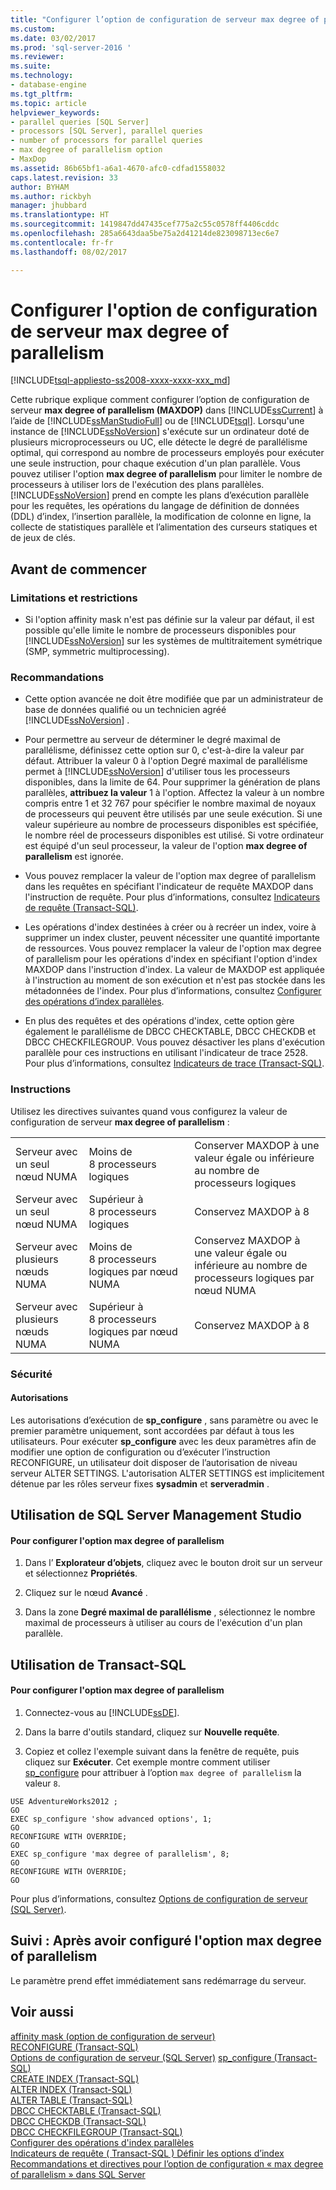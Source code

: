 ```yaml
---
title: "Configurer l’option de configuration de serveur max degree of parallelism | Microsoft Docs"
ms.custom: 
ms.date: 03/02/2017
ms.prod: 'sql-server-2016 '
ms.reviewer: 
ms.suite: 
ms.technology:
- database-engine
ms.tgt_pltfrm: 
ms.topic: article
helpviewer_keywords:
- parallel queries [SQL Server]
- processors [SQL Server], parallel queries
- number of processors for parallel queries
- max degree of parallelism option
- MaxDop
ms.assetid: 86b65bf1-a6a1-4670-afc0-cdfad1558032
caps.latest.revision: 33
author: BYHAM
ms.author: rickbyh
manager: jhubbard
ms.translationtype: HT
ms.sourcegitcommit: 1419847dd47435cef775a2c55c0578ff4406cddc
ms.openlocfilehash: 285a6643daa5be75a2d41214de823098713ec6e7
ms.contentlocale: fr-fr
ms.lasthandoff: 08/02/2017

---
```

# <a name="configure-the-max-degree-of-parallelism-server-configuration-option"></a>Configurer l'option de configuration de serveur max degree of parallelism
[!INCLUDE[tsql-appliesto-ss2008-xxxx-xxxx-xxx_md](../../includes/tsql-appliesto-ss2008-xxxx-xxxx-xxx-md.md)]

  Cette rubrique explique comment configurer l’option de configuration de serveur  **max degree of parallelism (MAXDOP)** dans [!INCLUDE[ssCurrent](../../includes/sscurrent-md.md)] à l’aide de [!INCLUDE[ssManStudioFull](../../includes/ssmanstudiofull-md.md)] ou de [!INCLUDE[tsql](../../includes/tsql-md.md)]. Lorsqu'une instance de [!INCLUDE[ssNoVersion](../../includes/ssnoversion-md.md)] s'exécute sur un ordinateur doté de plusieurs microprocesseurs ou UC, elle détecte le degré de parallélisme optimal, qui correspond au nombre de processeurs employés pour exécuter une seule instruction, pour chaque exécution d'un plan parallèle. Vous pouvez utiliser l'option **max degree of parallelism** pour limiter le nombre de processeurs à utiliser lors de l'exécution des plans parallèles. [!INCLUDE[ssNoVersion](../../includes/ssnoversion-md.md)] prend en compte les plans d’exécution parallèle pour les requêtes, les opérations du langage de définition de données (DDL) d’index, l’insertion parallèle, la modification de colonne en ligne, la collecte de statistiques parallèle et l’alimentation des curseurs statiques et de jeux de clés.

##  <a name="BeforeYouBegin"></a> Avant de commencer  
  
###  <a name="Restrictions"></a> Limitations et restrictions  
  
-   Si l'option affinity mask n'est pas définie sur la valeur par défaut, il est possible qu'elle limite le nombre de processeurs disponibles pour [!INCLUDE[ssNoVersion](../../includes/ssnoversion-md.md)] sur les systèmes de multitraitement symétrique (SMP, symmetric multiprocessing).  
  
###  <a name="Recommendations"></a> Recommandations  
  
-   Cette option avancée ne doit être modifiée que par un administrateur de base de données qualifié ou un technicien agréé [!INCLUDE[ssNoVersion](../../includes/ssnoversion-md.md)] .  
  
-   Pour permettre au serveur de déterminer le degré maximal de parallélisme, définissez cette option sur 0, c'est-à-dire la valeur par défaut. Attribuer la valeur 0 à l'option Degré maximal de parallélisme permet à [!INCLUDE[ssNoVersion](../../includes/ssnoversion-md.md)] d'utiliser tous les processeurs disponibles, dans la limite de 64. Pour supprimer la génération de plans parallèles, **attribuez la valeur** 1 à l'option. Affectez la valeur à un nombre compris entre 1 et 32 767 pour spécifier le nombre maximal de noyaux de processeurs qui peuvent être utilisés par une seule exécution. Si une valeur supérieure au nombre de processeurs disponibles est spécifiée, le nombre réel de processeurs disponibles est utilisé. Si votre ordinateur est équipé d'un seul processeur, la valeur de l'option **max degree of parallelism** est ignorée.  
  
-   Vous pouvez remplacer la valeur de l'option max degree of parallelism dans les requêtes en spécifiant l'indicateur de requête MAXDOP dans l'instruction de requête. Pour plus d’informations, consultez [Indicateurs de requête &#40;Transact-SQL&#41;](../../t-sql/queries/hints-transact-sql-query.md).  
  
-   Les opérations d'index destinées à créer ou à recréer un index, voire à supprimer un index cluster, peuvent nécessiter une quantité importante de ressources. Vous pouvez remplacer la valeur de l'option max degree of parallelism pour les opérations d'index en spécifiant l'option d'index MAXDOP dans l'instruction d'index. La valeur de MAXDOP est appliquée à l'instruction au moment de son exécution et n'est pas stockée dans les métadonnées de l'index. Pour plus d’informations, consultez [Configurer des opérations d’index parallèles](../../relational-databases/indexes/configure-parallel-index-operations.md).  
  
-   En plus des requêtes et des opérations d'index, cette option gère également le parallélisme de DBCC CHECKTABLE, DBCC CHECKDB et DBCC CHECKFILEGROUP. Vous pouvez désactiver les plans d'exécution parallèle pour ces instructions en utilisant l'indicateur de trace 2528. Pour plus d’informations, consultez [Indicateurs de trace &#40;Transact-SQL&#41;](../../t-sql/database-console-commands/dbcc-traceon-trace-flags-transact-sql.md).

###  <a name="Guidelines"></a> Instructions  
Utilisez les directives suivantes quand vous configurez la valeur de configuration de serveur **max degree of parallelism** :

||||
|----------------|-----------------|-----------------|
|Serveur avec un seul nœud NUMA|Moins de 8 processeurs logiques|Conserver MAXDOP à une valeur égale ou inférieure au nombre de processeurs logiques|
|Serveur avec un seul nœud NUMA|Supérieur à 8 processeurs logiques|Conservez MAXDOP à 8|
|Serveur avec plusieurs nœuds NUMA|Moins de 8 processeurs logiques par nœud NUMA|Conservez MAXDOP à une valeur égale ou inférieure au nombre de processeurs logiques par nœud NUMA|
|Serveur avec plusieurs nœuds NUMA|Supérieur à 8 processeurs logiques par nœud NUMA|Conservez MAXDOP à 8|
  
###  <a name="Security"></a> Sécurité  
  
####  <a name="Permissions"></a> Autorisations  
 Les autorisations d’exécution de **sp_configure** , sans paramètre ou avec le premier paramètre uniquement, sont accordées par défaut à tous les utilisateurs. Pour exécuter **sp_configure** avec les deux paramètres afin de modifier une option de configuration ou d’exécuter l’instruction RECONFIGURE, un utilisateur doit disposer de l’autorisation de niveau serveur ALTER SETTINGS. L'autorisation ALTER SETTINGS est implicitement détenue par les rôles serveur fixes **sysadmin** et **serveradmin** .  
  
##  <a name="SSMSProcedure"></a> Utilisation de SQL Server Management Studio  
  
#### <a name="to-configure-the-max-degree-of-parallelism-option"></a>Pour configurer l'option max degree of parallelism  
  
1.  Dans l’ **Explorateur d’objets**, cliquez avec le bouton droit sur un serveur et sélectionnez **Propriétés**.  
  
2.  Cliquez sur le nœud **Avancé** .  
  
3.  Dans la zone **Degré maximal de parallélisme** , sélectionnez le nombre maximal de processeurs à utiliser au cours de l'exécution d'un plan parallèle.  
  
##  <a name="TsqlProcedure"></a> Utilisation de Transact-SQL  
  
#### <a name="to-configure-the-max-degree-of-parallelism-option"></a>Pour configurer l'option max degree of parallelism  
  
1.  Connectez-vous au [!INCLUDE[ssDE](../../includes/ssde-md.md)].  
  
2.  Dans la barre d'outils standard, cliquez sur **Nouvelle requête**.  
  
3.  Copiez et collez l'exemple suivant dans la fenêtre de requête, puis cliquez sur **Exécuter**. Cet exemple montre comment utiliser [sp_configure](../../relational-databases/system-stored-procedures/sp-configure-transact-sql.md) pour attribuer à l’option `max degree of parallelism` la valeur `8`.  
  
```tsql  
USE AdventureWorks2012 ;  
GO   
EXEC sp_configure 'show advanced options', 1;  
GO  
RECONFIGURE WITH OVERRIDE;  
GO  
EXEC sp_configure 'max degree of parallelism', 8;  
GO  
RECONFIGURE WITH OVERRIDE;  
GO  
```  
  
 Pour plus d’informations, consultez [Options de configuration de serveur &#40;SQL Server&#41;](../../database-engine/configure-windows/server-configuration-options-sql-server.md).  
  
##  <a name="FollowUp"></a> Suivi : Après avoir configuré l'option max degree of parallelism  
 Le paramètre prend effet immédiatement sans redémarrage du serveur.  
  
## <a name="see-also"></a>Voir aussi  
 [affinity mask (option de configuration de serveur)](../../database-engine/configure-windows/affinity-mask-server-configuration-option.md)   
 [RECONFIGURE &#40;Transact-SQL&#41;](../../t-sql/language-elements/reconfigure-transact-sql.md)   
 [Options de configuration de serveur &#40;SQL Server&#41;](../../database-engine/configure-windows/server-configuration-options-sql-server.md) [sp_configure &#40;Transact-SQL&#41;](../../relational-databases/system-stored-procedures/sp-configure-transact-sql.md)   
 [CREATE INDEX &#40;Transact-SQL&#41;](../../t-sql/statements/create-index-transact-sql.md)   
 [ALTER INDEX &#40;Transact-SQL&#41;](../../t-sql/statements/alter-index-transact-sql.md)   
 [ALTER TABLE &#40;Transact-SQL&#41;](../../t-sql/statements/alter-table-transact-sql.md)   
 [DBCC CHECKTABLE &#40;Transact-SQL&#41;](../../t-sql/database-console-commands/dbcc-checktable-transact-sql.md)   
 [DBCC CHECKDB &#40;Transact-SQL&#41;](../../t-sql/database-console-commands/dbcc-checkdb-transact-sql.md)   
 [DBCC CHECKFILEGROUP &#40;Transact-SQL&#41;](../../t-sql/database-console-commands/dbcc-checkfilegroup-transact-sql.md)   
 [Configurer des opérations d'index parallèles](../../relational-databases/indexes/configure-parallel-index-operations.md)   
 [Indicateurs de requête &#40; Transact-SQL &#41; ](../../t-sql/queries/hints-transact-sql-query.md) [Définir les options d’index](../../relational-databases/indexes/set-index-options.md)  
 [Recommandations et directives pour l’option de configuration « max degree of parallelism » dans SQL Server](http://support.microsoft.com/help/2806535)
  
  

